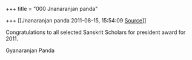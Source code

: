 +++
title = "000 Jnanaranjan panda"

+++
[[Jnanaranjan panda	2011-08-15, 15:54:09 [Source](https://groups.google.com/g/bvparishat/c/sBf4jKYHUGM)]]



Congratulations to all selected Sanskrit Scholars for president award for 2011.  
  
Gyanaranjan Panda  

